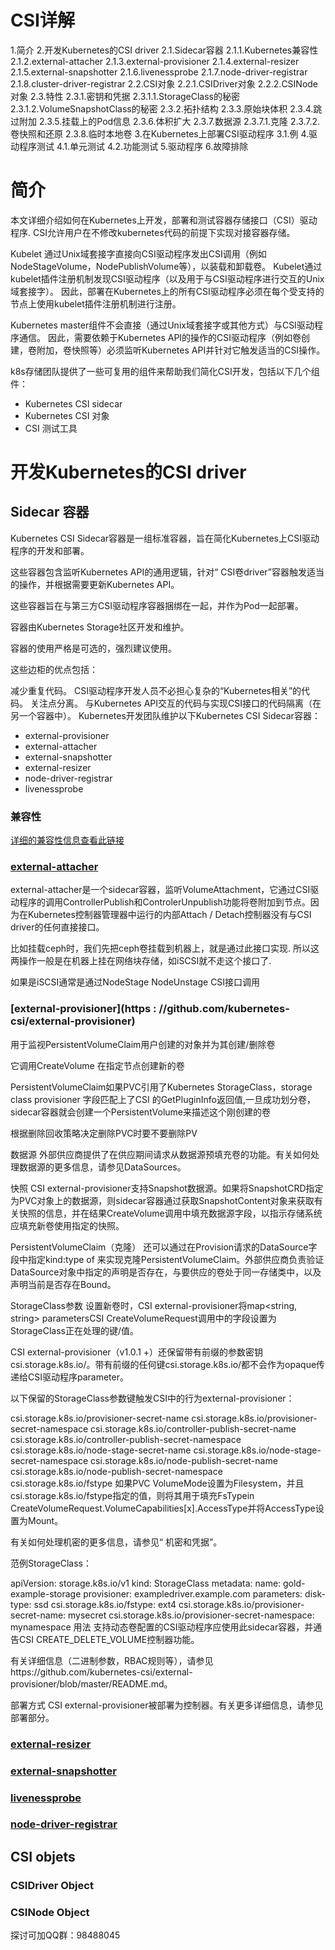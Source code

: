# CSI详解

1.简介
2.开发Kubernetes的CSI driver
  2.1.Sidecar容器
    2.1.1.Kubernetes兼容性
    2.1.2.external-attacher
    2.1.3.external-provisioner
    2.1.4.external-resizer
    2.1.5.external-snapshotter
    2.1.6.livenessprobe
    2.1.7.node-driver-registrar
    2.1.8.cluster-driver-registrar
  2.2.CSI对象
    2.2.1.CSIDriver对象
    2.2.2.CSINode对象
  2.3.特性
    2.3.1.密钥和凭据
    2.3.1.1.StorageClass的秘密
    2.3.1.2.VolumeSnapshotClass的秘密
    2.3.2.拓扑结构
    2.3.3.原始块体积
    2.3.4.跳过附加
    2.3.5.挂载上的Pod信息
    2.3.6.体积扩大
    2.3.7.数据源
    2.3.7.1.克隆
    2.3.7.2.卷快照和还原
    2.3.8.临时本地卷
3.在Kubernetes上部署CSI驱动程序
  3.1.例
4.驱动程序测试
  4.1.单元测试
  4.2.功能测试
5.驱动程序
6.故障排除

# 简介
本文详细介绍如何在Kubernetes上开发，部署和测试容器存储接口（CSI）驱动程序. CSI允许用户在不修改kubernetes代码的前提下实现对接容器存储。

Kubelet 通过Unix域套接字直接向CSI驱动程序发出CSI调用（例如NodeStageVolume，NodePublishVolume等），以装载和卸载卷。
Kubelet通过kubelet插件注册机制发现CSI驱动程序（以及用于与CSI驱动程序进行交互的Unix域套接字）。
因此，部署在Kubernetes上的所有CSI驱动程序必须在每个受支持的节点上使用kubelet插件注册机制进行注册。

Kubernetes master组件不会直接（通过Unix域套接字或其他方式）与CSI驱动程序通信。
因此，需要依赖于Kubernetes API的操作的CSI驱动程序（例如卷创建，卷附加，卷快照等）必须监听Kubernetes API并针对它触发适当的CSI操作。

k8s存储团队提供了一些可复用的组件来帮助我们简化CSI开发，包括以下几个组件：

* Kubernetes CSI sidecar
* Kubernetes CSI 对象
* CSI 测试工具

# 开发Kubernetes的CSI driver
## Sidecar 容器
Kubernetes CSI Sidecar容器是一组标准容器，旨在简化Kubernetes上CSI驱动程序的开发和部署。

这些容器包含监听Kubernetes API的通用逻辑，针对“ CSI卷driver”容器触发适当的操作，并根据需要更新Kubernetes API。

这些容器旨在与第三方CSI驱动程序容器捆绑在一起，并作为Pod一起部署。

容器由Kubernetes Storage社区开发和维护。

容器的使用严格是可选的，强烈建议使用。

这些边柜的优点包括：

减少重复代码。
CSI驱动程序开发人员不必担心复杂的“Kubernetes相关”的代码。
关注点分离。
与Kubernetes API交互的代码与实现CSI接口的代码隔离（在另一个容器中）。
Kubernetes开发团队维护以下Kubernetes CSI Sidecar容器：

* external-provisioner
* external-attacher
* external-snapshotter
* external-resizer
* node-driver-registrar
* livenessprobe

### 兼容性
[详细的兼容性信息查看此链接](https://kubernetes-csi.github.io/docs/external-attacher.html)

### [external-attacher](https://github.com/kubernetes-csi/external-attacher/blob/master/README.md) 

external-attacher是一个sidecar容器，监听VolumeAttachment，它通过CSI驱动程序的调用ControllerPublish和ControlerUnpublish功能将卷附加到节点。因为在Kubernetes控制器管理器中运行的内部Attach / Detach控制器没有与CSI driver的任何直接接口。

比如挂载ceph时，我们先把ceph卷挂载到机器上，就是通过此接口实现. 所以这两操作一般是在机器上挂在网络块存储，如iSCSI就不走这个接口了.

如果是iSCSI通常是通过NodeStage NodeUnstage CSI接口调用

### [external-provisioner](https : //github.com/kubernetes-csi/external-provisioner)

用于监视PersistentVolumeClaim用户创建的对象并为其创建/删除卷

它调用CreateVolume 在指定节点创建新的卷

PersistentVolumeClaim如果PVC引用了Kubernetes StorageClass，storage class provisioner 字段匹配上了CSI 的GetPluginInfo返回值,一旦成功划分卷，sidecar容器就会创建一个PersistentVolume来描述这个刚创建的卷

根据删除回收策略决定删除PVC时要不要删除PV

数据源
外部供应商提供了在供应期间请求从数据源预填充卷的功能。有关如何处理数据源的更多信息，请参见DataSources。

快照
CSI external-provisioner支持Snapshot数据源。如果将SnapshotCRD指定为PVC对象上的数据源，则sidecar容器通过获取SnapshotContent对象来获取有关快照的信息，并在结果CreateVolume调用中填充数据源字段，以指示存储系统应填充新卷使用指定的快照。

PersistentVolumeClaim（克隆）
还可以通过在Provision请求的DataSource字段中指定kind:type of 来实现克隆PersistentVolumeClaim。外部供应商负责验证DataSource对象中指定的声明是否存在，与要供应的卷处于同一存储类中，以及声明当前是否存在Bound。

StorageClass参数
设置新卷时，CSI external-provisioner将map<string, string> parametersCSI CreateVolumeRequest调用中的字段设置为StorageClass正在处理的键/值。

CSI external-provisioner（v1.0.1 +）还保留带有前缀的参数密钥csi.storage.k8s.io/。带有前缀的任何键csi.storage.k8s.io/都不会作为opaque传递给CSI驱动程序parameter。

以下保留的StorageClass参数键触发CSI中的行为external-provisioner：

csi.storage.k8s.io/provisioner-secret-name
csi.storage.k8s.io/provisioner-secret-namespace
csi.storage.k8s.io/controller-publish-secret-name
csi.storage.k8s.io/controller-publish-secret-namespace
csi.storage.k8s.io/node-stage-secret-name
csi.storage.k8s.io/node-stage-secret-namespace
csi.storage.k8s.io/node-publish-secret-name
csi.storage.k8s.io/node-publish-secret-namespace
csi.storage.k8s.io/fstype
如果PVC VolumeMode设置为Filesystem，并且csi.storage.k8s.io/fstype指定的值，则将其用于填充FsTypein CreateVolumeRequest.VolumeCapabilities[x].AccessType并将AccessType设置为Mount。

有关如何处理机密的更多信息，请参见“ 机密和凭据”。

范例StorageClass：


apiVersion: storage.k8s.io/v1
kind: StorageClass
metadata:
  name: gold-example-storage
provisioner: exampledriver.example.com
parameters:
  disk-type: ssd
  csi.storage.k8s.io/fstype: ext4
  csi.storage.k8s.io/provisioner-secret-name: mysecret
  csi.storage.k8s.io/provisioner-secret-namespace: mynamespace
用法
支持动态卷配置的CSI驱动程序应使用此sidecar容器，并通告CSI CREATE_DELETE_VOLUME控制器功能。

有关详细信息（二进制参数，RBAC规则等），请参见https://github.com/kubernetes-csi/external-provisioner/blob/master/README.md。

部署方式
CSI external-provisioner被部署为控制器。有关更多详细信息，请参见部署部分。

### [external-resizer]( https://github.com/kubernetes-csi/external-resizer)

### [external-snapshotter](https://github.com/kubernetes-csi/external-snapshotter)

### [livenessprobe](https://github.com/kubernetes-csi/livenessprobe)

### [node-driver-registrar](https://github.com/kubernetes-csi/node-driver-registrar)

## CSI objets

### CSIDriver Object
### CSINode Object

探讨可加QQ群：98488045



